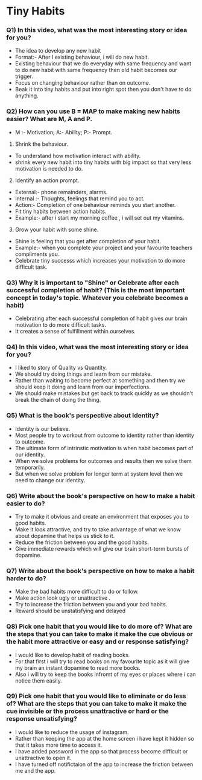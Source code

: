 # Tiny Habits

### Q1) In this video, what was the most interesting story or idea for you?
- The idea to develop any new habit
- Format:- After I existing behaviour, i will do new habit.
- Existing behaviour that we do everyday with same frequency and want to do new habit with same frequency then old habit becomes our trigger.
- Focus on changing behaviour rather than on outcome.
- Beak it into tiny habits and put into right spot then you don't have to do anything.

### Q2) How can you use B = MAP to make making new habits easier? What are M, A and P.
- M :- Motivation; A:- Ability; P:- Prompt.

1. Shrink the behaviour.
- To understand how motivation interact with ability.
- shrink every new habit into tiny habits with big impact so that very less motivation is needed to do.
2. Identify an action prompt.
- External:- phone remainders, alarms.
- Internal :- Thoughts, feelings that remind you to act.
- Action:- Completion of one behaviour reminds you start another.
- Fit tiny habits between action habits.
- Example:- after i start my morning coffee , i will set out my vitamins.
3. Grow your habit with some shine.
- Shine is feeling that you get after completion of your habit.
- Example:- when you complete your project and your favourite teachers compliments you.
- Celebrate tiny successs which increases your motivation to do more difficult task.

### Q3) Why it is important to "Shine" or Celebrate after each successful completion of habit? (This is the most important concept in today's topic. Whatever you celebrate becomes a habit)
- Celebrating after each successful completion of habit gives our brain motivation to do more difficult tasks.
- It creates a sense of fulfillment within ourselves.

### Q4) In this video, what was the most interesting story or idea for you?
- I liked to story of Quality vs Quantity.
- We should try doing things and learn from our mistake.
- Rather than waiting to become perfect at something and then try we should keep it doing and learn from our imperfections.
- We should make mistakes but get back to track quickly as we shouldn't break the chain of doing the thing.

### Q5) What is the book's perspective about Identity?
- Identity is our believe.
- Most people try to workout from outcome to identity rather than identity to outcome.
- The ultimate form of intrinstic motivation is when habit becomes part of our identity.
- When we solve problems for outcomes and results then we solve them temporarily.
- But when we solve problem for longer term at system level then we need to change our identity.

### Q6) Write about the book's perspective on how to make a habit easier to do?
- Try to make it obvious and create an environment that exposes you to good habits.
- Make it look attractive, and try to take advantage of what we know about dopamine that helps us stick to it.
- Reduce the friction between you and the good habits.
- Give immediate rewards which will give our brain short-term bursts of dopamine.

### Q7) Write about the book's perspective on how to make a habit harder to do?
- Make the bad habits more difficult to do or follow.
- Make action look ugly or unattractive .
- Try to increase the friction between you and your bad habits.
- Reward should be  unstatisfying and delayed

### Q8) Pick one habit that you would like to do more of? What are the steps that you can take to make it make the cue obvious or the habit more attractive or easy and or response satisfying?
- I would like to develop habit of reading books.
- For that first i will try to read books on my favourite topic as it will give my brain an instant dopamine to read more books.
- Also i will try to keep the books infromt of my eyes or places where i can notice them easily.

### Q9) Pick one habit that you would like to eliminate or do less of? What are the steps that you can take to make it make the cue invisible or the process unattractive or hard or the response unsatisfying?
- I would like to reduce the usage of instagram.
- Rather than keeping the app at the home screen i have kept it hidden so that it takes more time to access it.
- I have added password in the app so that process become difficult or unattractive to open it.
- I have turned off notifictaion of the app to increase the friction between me and the app.
  
